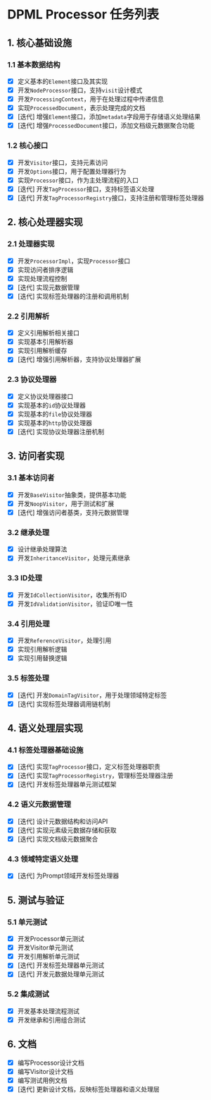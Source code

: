 # DPML Processor 任务列表

## 1. 核心基础设施

### 1.1 基本数据结构

- [x] 定义基本的`Element`接口及其实现
- [x] 开发`NodeProcessor`接口，支持`visit`设计模式
- [x] 开发`ProcessingContext`，用于在处理过程中传递信息
- [x] 实现`ProcessedDocument`，表示处理完成的文档
- [x] [迭代] 增强`Element`接口，添加`metadata`字段用于存储语义处理结果
- [x] [迭代] 增强`ProcessedDocument`接口，添加文档级元数据聚合功能

### 1.2 核心接口

- [x] 开发`Visitor`接口，支持元素访问
- [x] 开发`Options`接口，用于配置处理器行为
- [x] 实现`Processor`接口，作为主处理流程的入口
- [x] [迭代] 开发`TagProcessor`接口，支持标签语义处理
- [x] [迭代] 开发`TagProcessorRegistry`接口，支持注册和管理标签处理器

## 2. 核心处理器实现

### 2.1 处理器实现

- [x] 开发`ProcessorImpl`，实现`Processor`接口
- [x] 实现访问者排序逻辑
- [x] 实现处理流程控制
- [x] [迭代] 实现元数据管理
- [x] [迭代] 实现标签处理器的注册和调用机制

### 2.2 引用解析

- [x] 定义引用解析相关接口
- [x] 实现基本引用解析器
- [x] 实现引用解析缓存
- [x] [迭代] 增强引用解析器，支持协议处理器扩展

### 2.3 协议处理器

- [x] 定义协议处理器接口
- [x] 实现基本的`id`协议处理器
- [x] 实现基本的`file`协议处理器
- [x] 实现基本的`http`协议处理器
- [x] [迭代] 实现协议处理器注册机制

## 3. 访问者实现

### 3.1 基本访问者

- [x] 开发`BaseVisitor`抽象类，提供基本功能
- [x] 开发`NoopVisitor`，用于测试和扩展
- [x] [迭代] 增强访问者基类，支持元数据管理

### 3.2 继承处理

- [x] 设计继承处理算法
- [x] 开发`InheritanceVisitor`，处理元素继承

### 3.3 ID处理

- [x] 开发`IdCollectionVisitor`，收集所有ID
- [x] 开发`IdValidationVisitor`，验证ID唯一性

### 3.4 引用处理

- [x] 开发`ReferenceVisitor`，处理引用
- [x] 实现引用解析逻辑
- [x] 实现引用替换逻辑

### 3.5 标签处理

- [x] [迭代] 开发`DomainTagVisitor`，用于处理领域特定标签
- [x] [迭代] 实现标签处理器调用链机制

## 4. 语义处理层实现

### 4.1 标签处理器基础设施

- [x] [迭代] 实现`TagProcessor`接口，定义标签处理器职责
- [x] [迭代] 实现`TagProcessorRegistry`，管理标签处理器注册
- [x] [迭代] 开发标签处理器单元测试框架

### 4.2 语义元数据管理

- [x] [迭代] 设计元数据结构和访问API
- [x] [迭代] 实现元素级元数据存储和获取
- [x] [迭代] 实现文档级元数据聚合

### 4.3 领域特定语义处理

- [x] [迭代] 为Prompt领域开发标签处理器

## 5. 测试与验证

### 5.1 单元测试

- [x] 开发Processor单元测试
- [x] 开发Visitor单元测试
- [x] 开发引用解析单元测试
- [x] [迭代] 开发标签处理器单元测试
- [x] [迭代] 开发元数据处理单元测试

### 5.2 集成测试

- [x] 开发基本处理流程测试
- [x] 开发继承和引用组合测试

## 6. 文档

- [x] 编写Processor设计文档
- [x] 编写Visitor设计文档
- [x] 编写测试用例文档
- [x] [迭代] 更新设计文档，反映标签处理器和语义处理层

